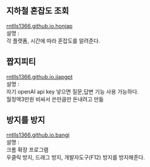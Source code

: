 ## 지하철 혼잡도 조회
[rntlls1366.github.io.honjap](https://rntlls1366.github.io/honjap)
<br/>
설명 :<br/>
각 플랫폼, 시간에 따라 혼잡도를 알려준다.

## 짭지피티
[rntlls1366.github.io.jjapgpt](https://rntlls1366.github.io/jjapgpt)
<br/>
설명 :<br/>
자기 openAI api key 넣으면 질문,답변 기능 사용 가능하다. <br/>월정액3만원 비싸서 쓴만큼만 돈내려고 만듦

## 방지를 방지
[rntlls1366.github.io.bangi](https://rntlls1366.github.io/bangi)
<br/>
설명 :<br/>
크롬 확장 프로그램 <br/>우클릭 방지, 드래그 방지, 개발자도구(F12) 방지를 방지해준다.